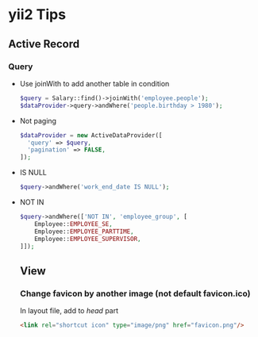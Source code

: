 # yii2 Tips

## Active Record

### Query

* Use joinWith to add another table in condition
  ```php
  $query = Salary::find()->joinWith('employee.people');
  $dataProvider->query->andWhere('people.birthday > 1980');
  ```
* Not paging
  ```php
  $dataProvider = new ActiveDataProvider([
    'query' => $query,
    'pagination' => FALSE,
  ]);
  ```
* IS NULL
  ```php
  $query->andWhere('work_end_date IS NULL');
  ```
* NOT IN
  ```php
  $query->andWhere(['NOT IN', 'employee_group', [
      Employee::EMPLOYEE_SE,
      Employee::EMPLOYEE_PARTTIME,
      Employee::EMPLOYEE_SUPERVISOR,
  ]]);
  ```

  ## View

  ### Change favicon by another image (not default favicon.ico)

  In layout file, add to *head* part
  ```html
  <link rel="shortcut icon" type="image/png" href="favicon.png"/>
  ```
